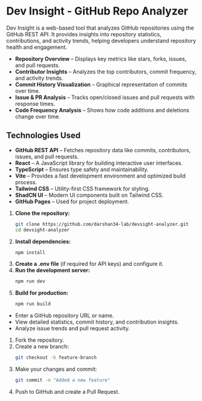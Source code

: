 # Dev Insight - GitHub Repo Analyzer

Dev Insight is a web-based tool that analyzes GitHub repositories using the GitHub REST API. It provides insights into repository statistics, contributions, and activity trends, helping developers understand repository health and engagement.


- **Repository Overview** – Displays key metrics like stars, forks, issues, and pull requests.
- **Contributor Insights** – Analyzes the top contributors, commit frequency, and activity trends.
- **Commit History Visualization** – Graphical representation of commits over time.
- **Issue & PR Analysis** – Tracks open/closed issues and pull requests with response times.
- **Code Frequency Analysis** – Shows how code additions and deletions change over time.

## Technologies Used
- **GitHub REST API** – Fetches repository data like commits, contributors, issues, and pull requests.
- **React** – A JavaScript library for building interactive user interfaces.
- **TypeScript** – Ensures type safety and maintainability.
- **Vite** – Provides a fast development environment and optimized build process.
- **Tailwind CSS** – Utility-first CSS framework for styling.
- **ShadCN UI** – Modern UI components built on Tailwind CSS.
- **GitHub Pages** – Used for project deployment.


1. **Clone the repository:**
   ```bash
   git clone https://github.com/darshan34-lab/devsight-analyzer.git
   cd devsight-analyzer
   ```
2. **Install dependencies:**
   ```bash
   npm install
   ```
3. **Create a .env file** (if required for API keys) and configure it.
4. **Run the development server:**
   ```bash
   npm run dev
   ```
5. **Build for production:**
   ```bash
   npm run build
   ```

- Enter a GitHub repository URL or name.
- View detailed statistics, commit history, and contribution insights.
- Analyze issue trends and pull request activity.


1. Fork the repository.
2. Create a new branch:
   ```bash
   git checkout -b feature-branch
   ```
3. Make your changes and commit:
   ```bash
   git commit -m "Added a new feature"
   ```
4. Push to GitHub and create a Pull Request.



